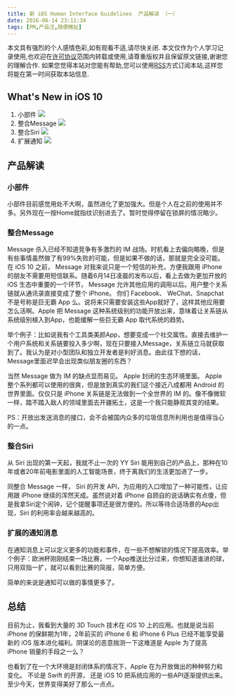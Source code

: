 ```yaml
---
title: 新 iOS Human Interface Guidelines  产品解读 （一）
date: 2016-06-14 23:11:34
tags: [PM,产品汪,随便瞎扯]
---
```


本文具有强烈的个人感情色彩,如有观看不适,请尽快关闭. 本文仅作为个人学习记录使用,也欢迎在[许可协议](http://creativecommons.org/licenses/by-nc/4.0/deed.zh_TW)范围内转载或使用,请尊重版权并且保留原文链接,谢谢您的理解合作. 如果您觉得本站对您能有帮助,您可以使用[RSS](http://iiiyu.com/atom.xml)方式订阅本站,这样您将能在第一时间获取本站信息.

<!--more-->

## What's New in iOS 10
1. 小部件
![](https://developer.apple.com/ios/human-interface-guidelines/images/whatsnew_widgets.png)
2. 整合Message
![](https://developer.apple.com/ios/human-interface-guidelines/images/whatsnew_messaging.png)
3. 整合Siri
![](https://developer.apple.com/ios/human-interface-guidelines/images/whatsnew_siri.png)
4. 扩展通知
![](https://developer.apple.com/ios/human-interface-guidelines/images/whatsnew_notifications.png)



## 产品解读

### 小部件

小部件目前感觉用处不大啊，虽然进化了更加强大。但是个人在之前的使用并不多。另外现在一按Home就指纹识别进去了。暂时觉得停留在锁屏的情况略少。

### 整合Message

Message 杀入已经不知道竞争有多激烈的 IM 战场。时机看上去偏向略晚，但是有些事情虽然做了有99%失败的可能，但是如果不做的话，那就是完全没可能。在 iOS 10 之前， Message 对我来说只是一个短信的补充，方便我跟用 iPhone 的朋友不需要用短信联系。随着6月14日凌晨的发布以后，看上去做为更加开放的 iOS 生态中重要的一个环节， Message 允许其他应用的调用以后。用户整个关系链就从通讯录直接变成了整个 iPhone。 你们 Facebook、 WeChat、Snapchat 不是号称是巨无霸 App 么。说将来只需要安装这些App就好了，这样其他应用要怎么活啊。Apple 把 Message 这种系统级别的功能开放出来，意味着让关系链从系统级别植入到App，也能缓解一些巨无霸 App 取代系统的趋势。

举个例子：比如说我有个工具类美颜App，想要变成一个社交属性。直接去维护一个用户系统和关系链要投入多少啊，现在只要接入Message，关系链立马就获取到了。我认为是对小型团队和独立开发者是利好消息。由此往下想的话，Message里面迟早会出现类似朋友圈的东西？

当然 Message 做为 IM 的缺点显而易见。 Apple 封闭的生态环境里面。 Apple 整个系列都可以使用的很爽，但是放到真实的我们这个接近八成都用 Android 的世界里面。仅仅只是 iPhone 关系链是无法做到一个全世界的 IM 的。像不像微软一样，踏不踏入敌人的领域里面去开疆拓土，这是一个我只能静观其变的结果。

PS：开放出发送消息的接口，会不会被国内众多的垃圾信息所利用也是值得当心的一点。

### 整合Siri

从 Siri 出现的第一天起，我就不止一次的 YY Siri 能用到自己的产品上，那种在10年或者20年前电影里面的人工智能场景，终于离我们的生活更加进了一步。

同整合 Message 一样， Siri 的开发 API，为应用的入口增加了一种可能性，让应用跟 iPhone 继续的浑然天成。虽然说对着 iPhone 自顾自的说话确实有点傻，但是我拿Siri定个闹钟，记个提醒事项还是很方便的。所以等待合适场景的App出现，Siri 的利用率会越来越高的。

### 扩展的通知消息

在通知消息上可以定义更多的功能和事件，在一些不想解锁的情况下提高效率。举个例子：欧洲杯刚刚结束一场比赛，一个App推送比分过来，你想知道谁进的球，只用双指一扩，就可以看到比赛的简报，简单方便。

简单的来说是通知可以做的事情更多了。


## 总结

目前为止，我看到大量的 3D Touch 技术在 iOS 10 上的应用。也就是说当前 iPhone 的保鲜期为1年，2年前买的 iPhone 6 和 iPhone 6 Plus 已经不能享受最新的 iOS 版本进化福利。阴谋论的恶意揣测一下这难道是 Apple 为了提高 iPhone 销量的手段之一么？

也看到了在一个大环境是封闭体系的情况下，Apple 在为开放做出的种种努力和变化。 不论是 Swift 的开源， 还是 iOS 10 把系统应用的一些API逐渐提供出来。至少今天，世界变得美好了那么一点点。
